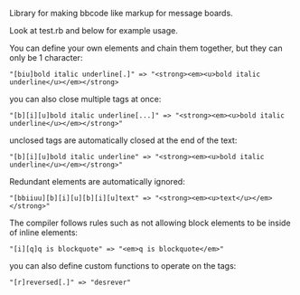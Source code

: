Library for making bbcode like markup for message boards.

Look at test.rb and below for example usage.


You can define your own elements and chain them together, but they can only be 1 character:

    "[biu]bold italic underline[.]" => "<strong><em><u>bold italic underline</u></em></strong>

you can also close multiple tags at once:

    "[b][i][u]bold italic underline[...]" => "<strong><em><u>bold italic underline</u></em></strong>"

unclosed tags are automatically closed at the end of the text:

    "[b][i][u]bold italic underline" => "<strong><em><u>bold italic underline</u></em></strong>"

Redundant elements are automatically ignored:

    "[bbiiuu][b][i][u][b][i][u]text" => "<strong><em><u>text</u></em></strong>"

The compiler follows rules such as not allowing block elements to be inside of inline elements:

    "[i][q]q is blockquote" => "<em>q is blockquote</em>"

you can also define custom functions to operate on the tags:

    "[r]reversed[.]" => "desrever"
